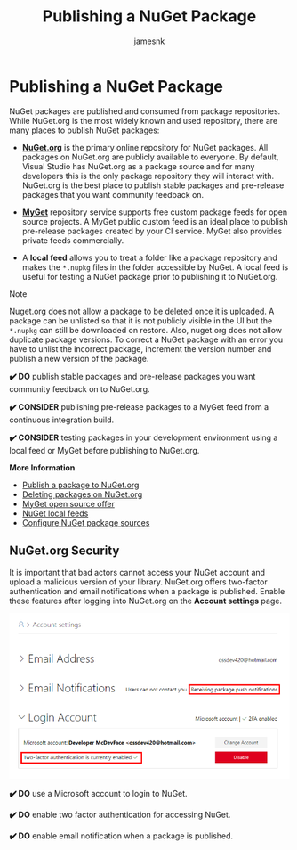 ﻿---
title: Publishing a NuGet Package
description: Best practice recommendations for publishing .NET libraries to NuGet.
author: jamesnk
ms.author: jamesnk
ms.date: 09/20/2018
---
# Publishing a NuGet Package

NuGet packages are published and consumed from package repositories. While NuGet.org is the most widely known and used repository, there are many places to publish NuGet packages:

* **[NuGet.org](https://www.nuget.org/)** is the primary online repository for NuGet packages. All packages on NuGet.org are publicly available to everyone. By default, Visual Studio has NuGet.org as a package source and for many developers this is the only package repository they will interact with. NuGet.org is the best place to publish stable packages and pre-release packages that you want community feedback on.

* **[MyGet](https://myget.org/)** repository service supports free custom package feeds for open source projects. A MyGet public custom feed is an ideal place to publish pre-release packages created by your CI service. MyGet also provides private feeds commercially.

* A **local feed** allows you to treat a folder like a package repository and makes the `*.nupkg` files in the folder accessible by NuGet. A local feed is useful for testing a NuGet package prior to publishing it to NuGet.org.

> [!NOTE]
> Nuget.org does not allow a package to be deleted once it is uploaded. A package can be unlisted so that it is not publicly visible in the UI but the `*.nupkg` can still be downloaded on restore. Also, nuget.org does not allow duplicate package versions. To correct a NuGet package with an error you have to unlist the incorrect package, increment the version number and publish a new version of the package.

**✔️ DO** publish stable packages and pre-release packages you want community feedback on to NuGet.org.

**✔️ CONSIDER** publishing pre-release packages to a MyGet feed from a continuous integration build.

**✔️ CONSIDER** testing packages in your development environment using a local feed or MyGet before publishing to NuGet.org.

**More Information**

* [Publish a package to NuGet.org](https://docs.microsoft.com/en-us/nuget/create-packages/publish-a-package)
* [Deleting packages on NuGet.org](https://docs.microsoft.com/en-us/nuget/policies/deleting-packages)
* [MyGet open source offer](https://www.myget.org/opensource)
* [NuGet local feeds](https://docs.microsoft.com/en-us/nuget/hosting-packages/local-feeds)
* [Configure NuGet package sources](https://docs.microsoft.com/en-us/nuget/reference/nuget-config-file#package-source-sections)

## NuGet.org Security

It is important that bad actors cannot access your NuGet account and upload a malicious version of your library. NuGet.org offers two-factor authentication and email notifications when a package is published. Enable these features after logging into NuGet.org on the **Account settings** page.

![alt text](./media/nuget-2fa.png "NuGet Account Security")

**✔️ DO** use a Microsoft account to login to NuGet.

**✔️ DO** enable two factor authentication for accessing NuGet.

**✔️ DO** enable email notification when a package is published.